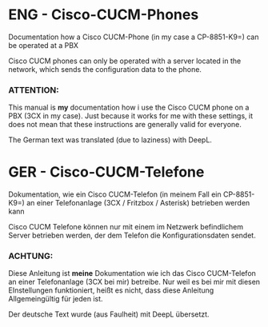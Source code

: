 # ENG - Cisco-CUCM-Phones
Documentation how a Cisco CUCM-Phone (in my case a CP-8851-K9=) can be operated at a PBX

Cisco CUCM phones can only be operated with a server located in the network, which sends the configuration data to the phone.

### ATTENTION:
This manual is **my** documentation how i use the Cisco CUCM phone on a PBX (3CX in my case). Just because it works for me with these settings, it does not mean that these instructions are generally valid for everyone. 

The German text was translated (due to laziness) with DeepL.
# GER - Cisco-CUCM-Telefone
Dokumentation, wie ein Cisco CUCM-Telefon (in meinem Fall ein CP-8851-K9=) an einer Telefonanlage (3CX / Fritzbox / Asterisk) betrieben werden kann

Cisco CUCM Telefone können nur mit einem im Netzwerk befindlichem Server betrieben werden, der dem Telefon die Konfigurationsdaten sendet.

### ACHTUNG:
Diese Anleitung ist **meine** Dokumentation wie ich das Cisco CUCM-Telefon an einer Telefonanlage (3CX bei mir) betreibe. Nur weil es bei mir mit diesen EInstellungen funktioniert, heißt es nicht, dass diese Anleitung Allgemeingültig für jeden ist.

Der deutsche Text wurde (aus Faulheit) mit DeepL übersetzt.
